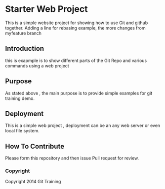 # Starter Web Project
This is a simple website project for showing how to use Git and github together. Adding a line for rebasing example, the more changes from myfeature branch

## Introduction
this is exapmple is to show different parts of the Git Repo and various commands using a web project

## Purpose

As stated above , the main purpose is to provide simple examples for git training demo.

## Deployment

This is a simple web project , deployment can be an any web server or even local file system.

## How To Contribute

Please form this repository and then issue Pull request for review.

### Copyright
 
Copyright 2014 Git Training

